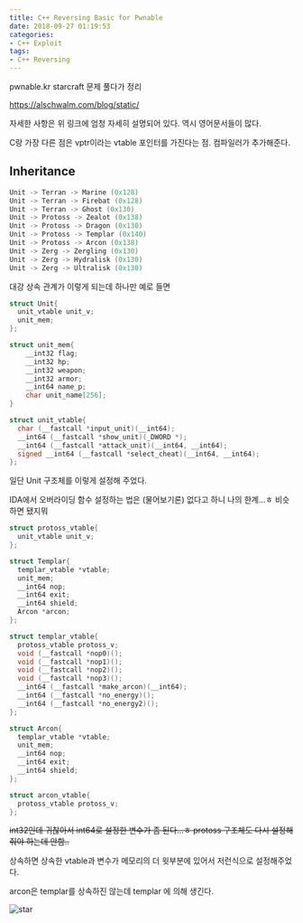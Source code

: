 ```yaml
---
title: C++ Reversing Basic for Pwnable
date: 2018-09-27 01:19:53
categories:
- C++ Exploit
tags:
- C++ Reversing
---
```






pwnable.kr starcraft 문제 풀다가 정리

https://alschwalm.com/blog/static/

자세한 사항은 위 링크에 엄청 자세히 설명되어 있다. 역시 영어문서들이 많다.

C랑 가장 다른 점은 vptr이라는 vtable 포인터를 가진다는 점. 컴파일러가 추가해준다.



## Inheritance

```c
Unit -> Terran -> Marine (0x128)
Unit -> Terran -> Firebat (0x128)
Unit -> Terran -> Ghost (0x130)
Unit -> Protoss -> Zealot (0x138)
Unit -> Protoss -> Dragon (0x130)
Unit -> Protoss -> Templar (0x140)
Unit -> Protoss -> Arcon (0x138)
Unit -> Zerg -> Zergling (0x130)
Unit -> Zerg -> Hydralisk (0x130)
Unit -> Zerg -> Ultralisk (0x130)
```

대강 상속 관계가 이렇게 되는데 하나만 예로 들면



```c
struct Unit{
  unit_vtable unit_v;
  unit_mem;
};

struct unit_mem{
    __int32 flag;
    __int32 hp;
    __int32 weapon;
    __int32 armor;
    __int64 name_p;
    char unit_name[256];
}

struct unit_vtable{
  char (__fastcall *input_unit)(__int64);
  __int64 (__fastcall *show_unit)(_DWORD *);
  __int64 (__fastcall *attack_unit)(__int64, __int64);
  signed __int64 (__fastcall *select_cheat)(__int64, __int64);
};
```

일단 Unit 구조체를 이렇게 설정해 주었다. 

IDA에서 오버라이딩 함수 설정하는 법은 (물어보기론) 없다고 하니 나의 한계...ㅎ 비슷하면 됐지뭐



```c
struct protoss_vtable{
  unit_vtable unit_v;
};

struct Templar{
  templar_vtable *vtable;
  unit_mem;
  __int64 nop;
  __int64 exit;
  __int64 shield;
  Arcon *arcon;
};

struct templar_vtable{
  protoss_vtable protoss_v;
  void (__fastcall *nop0)();
  void (__fastcall *nop1)();
  void (__fastcall *nop2)();
  void (__fastcall *nop3)();
  __int64 (__fastcall *make_arcon)(__int64);
  __int64 (__fastcall *no_energy)();
  __int64 (__fastcall *no_energy2)();
};

struct Arcon{
  templar_vtable *vtable;
  unit_mem;
  __int64 nop;
  __int64 exit;
  __int64 shield;
};

struct arcon_vtable{
  protoss_vtable protoss_v;
};

```

~~int32인데 귀찮아서 int64로 설정한 변수가 좀 된다...ㅎ protoss 구조체도 다시 설정해줘야 하는데 안함..~~

상속하면 상속한 vtable과 변수가 메모리의 더 윗부분에 있어서 저런식으로 설정해주었다. 

arcon은 templar를 상속하진 않는데 templar 에 의해 생긴다.


![star](https://user-images.githubusercontent.com/36659181/46216492-ad8e2300-c37a-11e8-85b1-449370fb3fa7.PNG)

